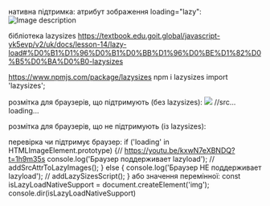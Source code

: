нативна підтримка:
атрибут зображення loading="lazy":
<img src="my-image.jpg" loading="lazy" alt="Image description" />

бібліотека lazysizes https://textbook.edu.goit.global/javascript-yk5evp/v2/uk/docs/lesson-14/lazy-load#%D0%B1%D1%96%D0%B1%D0%BB%D1%96%D0%BE%D1%82%D0%B5%D0%BA%D0%B0-lazysizes

https://www.npmjs.com/package/lazysizes
    npm i lazysizes
    import 'lazysizes';


розмітка для браузерів, що підтримують (без lazysizes):
<img src="image.jpg" loading="lazy" alt... href... /> //src... loading...

розмітка для браузерів, що не підтримують (із lazysizes):
<img data-src="image.jpg" class="lazyload" alt... href... />


перевірка чи підтримує браузер:
if ('loading' in HTMLImageElement.prototype) {// https://youtu.be/kxwN7eXBNDQ?t=1h9m35s
  console.log('Браузер поддерживает lazyload');
  // addSrcAttrToLazyImages();
} else {
  console.log('Браузер НЕ поддерживает lazyload');
  // addLazySizesScript();
}
або значення перемінної:
const isLazyLoadNativeSupport = document.createElement('img');
console.dir(isLazyLoadNativeSupport)